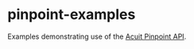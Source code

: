 # pinpoint-examples

Examples demonstrating use of the [Acuit Pinpoint API](https://www.acuit.com/docs/dev/index.html).
